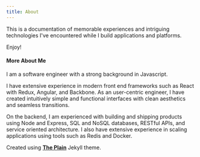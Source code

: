 ```yaml
---
title: About
---
```


This is a documentation of memorable experiences and intriguing technologies I've encountered while I build applications and platforms.

Enjoy!

#### More About Me

I am a software engineer with a strong background in Javascript.

I have extensive experience in modern front end frameworks such as React with Redux, Angular, and Backbone. As an user-centric engineer, I have created intuitively simple and functional interfaces with clean aesthetics and seamless transitions.

On the backend, I am experienced with building and shipping products using Node and Express, SQL and NoSQL databases, RESTful APIs, and service oriented architecture. I also have extensive experience in scaling applications using tools such as Redis and Docker.

Created using [**The Plain**](http://jekyllthemes.org/themes/the-plain/) Jekyll theme.
